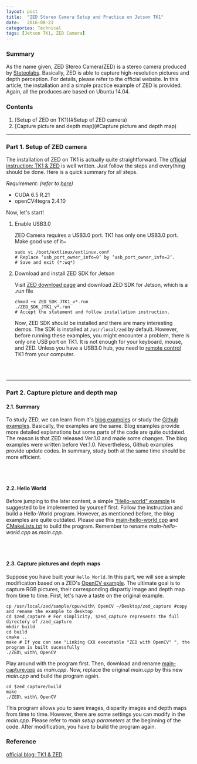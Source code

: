 ```yaml
---
layout: post
title:  "ZED Stereo Camera Setup and Practice on Jetson TK1"
date:   2016-08-23
categories: Technical
tags: [Jetson TK1, ZED Camera]
---
```


### Summary

As the name given, ZED Stereo Camera(ZED) is a stereo camera produced by [Steteolabs](https://www.stereolabs.com/). Basically, ZED is able to capture high-resolution pictures and depth perception. For details, please refer to the official website. In this article, the installation and a simple practice example of ZED is provided. Again, all the produces are based on Ubuntu 14.04.

### Contents

1. [Setup of ZED on TK1](#Setup of ZED camera)
2. [Capture picture and depth map](#Capture picture and depth map)

___
<a name = "Setup of ZED camera"></a>
### Part 1. Setup of ZED camera

The installation of ZED on TK1 is actually quite straightforward. The [official instruction: TK1 & ZED](https://www.stereolabs.com/blog/index.php/2015/09/24/getting-started-with-jetson-tk1-and-zed/) is well written. Just follow the steps and everything should be done. Here is a quick summary for all steps. 

*Requirement: (refer to [here](https://huangying-zhan.github.io/2016/08/16/Caffe-installation-and-practice-on-Jetson-TK1.html#title2))*

* CUDA 6.5 R.21
* openCV4tegra 2.4.10

Now, let's start!

1. Enable USB3.0
	
    ZED Camera requires a USB3.0 port. TK1 has only one USB3.0 port. Make good use of it~

    ```
    sudo vi /boot/extlinux/extlinux.conf
    # Replace ‘usb_port_owner_info=0‘ by ‘usb_port_owner_info=2‘.
    # Save and exit (*:wq*)
    ```

2. Download and install ZED SDK for Jetson

	Visit [ZED download page](https://www.stereolabs.com/developers/#download_anchor) and download ZED SDK for Jetson, which is a *.run* file
    
    ```
    chmod +x ZED_SDK_JTK1_v*.run
	./ZED_SDK_JTK1_v*.run
    # Accept the statement and follow installation instruction.
    ```

	Now, ZED SDK should be installed and there are many interesting demos. The SDK is installed at `/usr/local/zed` by default. However, before running these examples, you might encounter a problem, there is only one USB port on TK1. It is not enough for your keyboard, mouse, and ZED. Unless you have a USB3.0 hub, you need to [remote control](https://huangying-zhan.github.io/2016/09/13/Linux-cheat-sheet.html#Remote) TK1 from your computer. 

<br></br>
___

<a name="Capture picture and depth map"></a>
### Part 2. Capture picture and depth map

#### 2.1. Summary
To study ZED, we can learn from it's [blog examples](https://www.stereolabs.com/blog/) or study the [Github examples](https://github.com/stereolabs). Basically, the examples are the same. Blog examples provide more detailed explanations but some parts of the code are quite outdated. The reason is that ZED released Ver.1.0 and made some changes. The blog examples were written before Ver.1.0. Nevertheless, Github examples provide update codes. In summary, study both at the same time should be more efficient. 

<br></br>

#### 2.2. Hello World
Before jumping to the later content, a simple ["Hello-world" example](https://www.stereolabs.com/blog/index.php/2015/07/15/hello-world/) is suggested to be implemented by yourself first. Follow the instruction and build a Hello-World program. However, as mentioned before, the blog examples are quite outdated. Please use this [main-hello-world.cpp](/home/jzhan/github/huangying-zhan.github.io/public/post_resource/Technical/ZED_stereo_camera_setup_and_practice_on_Jetson_TK1/main-hello-world.cpp) and [CMakeLists.txt](/home/jzhan/github/huangying-zhan.github.io/public/post_resource/Technical/ZED_stereo_camera_setup_and_practice_on_Jetson_TK1/CMakeLists.txt) to build the program. Remember to rename *main-hello-world.cpp* as *main.cpp*.

<br></br>

#### 2.3. Capture pictures and depth maps
Suppose you have built your `Hello World`. In this part, we will see a simple modification based on a ZED's [OpenCV example](https://github.com/stereolabs/zed-opencv). The ultimate goal is to capture RGB pictures, their corresponding dispartiy image and depth map from time to time. First, let's have a taste on the original example.

```
cp /usr/local/zed/sample/cpu/with\ OpenCV ~/Desktop/zed_capture #copy and rename the example to desktop
cd $zed_capture # For simplicity, $zed_capture represents the full directory of /zed_capture
mkdir build
cd build
cmake ..
make # If you can see "Linking CXX executable "ZED with OpenCV" ", the program is built sucessfully
./ZED\ with\ OpenCV
```

Play around with the program first. Then, download and rename [main-capture.cpp](/home/jzhan/github/huangying-zhan.github.io/public/post_resource/Technical/ZED_stereo_camera_setup_and_practice_on_Jetson_TK1/main-capture.cpp) as *main.cpp*.
Now, replace the original *main.cpp* by this new *main.cpp* and build the program again.

```
cd $zed_capture/build
make
./ZED\ with\ OpenCV
```

This program allows you to save images, disparity images and depth maps from time to time. However, there are some settings you can modify in the *main.cpp*. Please refer to *main setup parameters* at the beginning of the code. After modification, you have to build the program again.



### Reference


[official blog: TK1 & ZED](https://www.stereolabs.com/blog/index.php/2015/09/24/getting-started-with-jetson-tk1-and-zed/)    